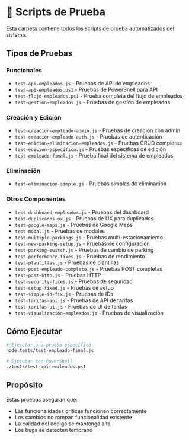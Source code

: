 # 🧪 Scripts de Prueba

Esta carpeta contiene todos los scripts de prueba automatizados del sistema.

## Tipos de Pruebas

### Funcionales
- `test-api-empleados.js` - Pruebas de API de empleados
- `test-api-empleados.ps1` - Pruebas de PowerShell para API
- `test-flujo-empleados.ps1` - Prueba completa del flujo de empleados
- `test-gestion-empleados.js` - Pruebas de gestión de empleados

### Creación y Edición
- `test-creacion-empleado-admin.js` - Pruebas de creación con admin
- `test-creacion-empleado-auth.js` - Pruebas de autenticación
- `test-edicion-eliminacion-empleados.js` - Pruebas CRUD completas
- `test-edicion-especifica.js` - Pruebas específicas de edición
- `test-empleado-final.js` - Prueba final del sistema de empleados

### Eliminación
- `test-eliminacion-simple.js` - Pruebas simples de eliminación

### Otros Componentes
- `test-dashboard-empleados.js` - Pruebas del dashboard
- `test-duplicados-ux.js` - Pruebas de UX para duplicados
- `test-google-maps.js` - Pruebas de Google Maps
- `test-modal.js` - Pruebas de modales
- `test-multiple-parkings.js` - Pruebas multi-estacionamiento
- `test-new-parking-setup.js` - Pruebas de configuración
- `test-parking-switch.js` - Pruebas de cambio de parking
- `test-performance-fixes.js` - Pruebas de rendimiento
- `test-plantillas.js` - Pruebas de plantillas
- `test-post-empleado-completo.js` - Pruebas POST completas
- `test-post-http.js` - Pruebas HTTP
- `test-security-fixes.js` - Pruebas de seguridad
- `test-setup-fixed.js` - Pruebas de setup
- `test-simple-id-fix.js` - Pruebas de IDs
- `test-tarifas-api.js` - Pruebas de API de tarifas
- `test-tarifas-ui.js` - Pruebas de UI de tarifas
- `test-visualizacion-empleados.js` - Pruebas de visualización

## Cómo Ejecutar

```bash
# Ejecutar una prueba específica
node tests/test-empleado-final.js

# Ejecutar con PowerShell
./tests/test-api-empleados.ps1
```

## Propósito

Estas pruebas aseguran que:
- Las funcionalidades críticas funcionen correctamente
- Los cambios no rompan funcionalidad existente
- La calidad del código se mantenga alta
- Los bugs se detecten temprano
